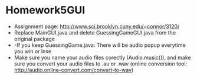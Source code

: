 # Homework5GUI
- Assignment page: http://www.sci.brooklyn.cuny.edu/~connor/3120/
- Replace MainGUI.java and delete GuessingGameGUI.java from the original package
- -If you keep GuessingGame.java: There will be audio popup everytime you win or lose
- Make sure you name your audio files corectly (Audio.music()), and make sure you convert your audio files to .au or .wav (online conversion tool: http://audio.online-convert.com/convert-to-wav)
